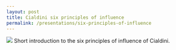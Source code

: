 ```yaml
---
layout: post
title: Cialdini six principles of influence
permalink: /presentations/six-principles-of-influence
---
```

[<img src="{{ site.baseurl }}/img/presentation.svg">]({{site.baseurl}}/presentations/invloed-principes-cialdini/)
Short introduction to the six principles of influence of Cialdini.